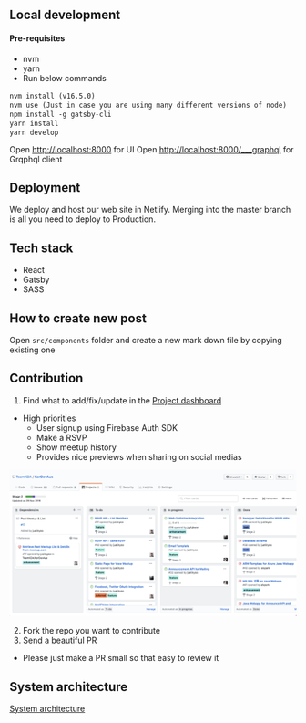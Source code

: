 

## Local development

#### Pre-requisites
- nvm
- yarn
- Run below commands

```
nvm install (v16.5.0)
nvm use (Just in case you are using many different versions of node)
npm install -g gatsby-cli
yarn install
yarn develop
```

Open [http://localhost:8000](http://localhost:8000) for UI
Open [http://localhost:8000/___graphql](http://localhost:8000/___graphql) for Grqphql client

## Deployment

We deploy and host our web site in Netlify.
Merging into the master branch is all you need to deploy to Production.

## Tech stack
- React
- Gatsby
- SASS

## How to create new post

Open `src/components` folder and create a new mark down file by copying existing one


## Contribution
1. Find what to add/fix/update in the [Project dashboard](https://github.com/TeamKDA/KorDevAus/projects/2)
  - High priorities
    - User signup using Firebase Auth SDK
    - Make a RSVP
    - Show meetup history
    - Provides nice previews when sharing on social medias

![](./src/images/project_dashboard.png)

2. Fork the repo you want to contribute
3. Send a beautiful PR
  - Please just make a PR small so that easy to review it

## System architecture
[System architecture](./architecture.md)






